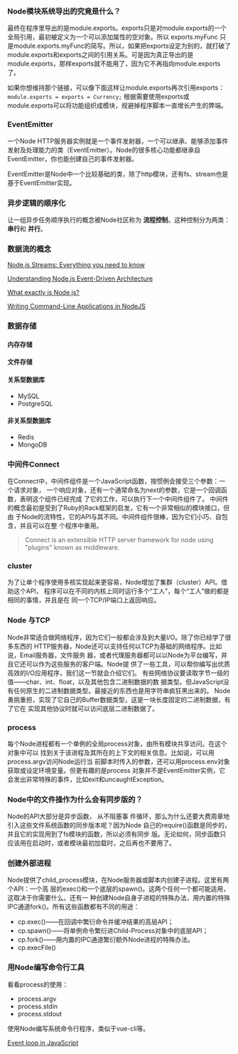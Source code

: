 ### Node模块系统导出的究竟是什么？
最终在程序里导出的是module.exports。exports只是对module.exports的一个全局引用，最初被定义为一个可以添加属性的空对象。所以 exports.myFunc 只是module.exports.myFunc的简写。所以，如果把exports设定为别的，就打破了module.exports和exports之间的引用关系。可是因为真正导出的是module.exports，那样exports就不能用了，因为它不再指向module.exports了。

如果你想维持那个链接，可以像下面这样让module.exports再次引用exports：
`module.exports = exports = Currency;`
根据需要使用exports或module.exports可以将功能组织成模块，规避掉程序脚本一直增长产生的弊端。

### EventEmitter
一个Node HTTP服务器实例就是一个事件发射器，一个可以继承、能够添加事件发射及处理能力的类（EventEmitter）。Node的很多核心功能都继承自EventEmitter，你也能创建自己的事件发射器。

EventEmitter是Node中一个比较基础的类，除了http模块，还有fs、stream也是基于EventEmitter实现。

### 异步逻辑的顺序化
让一组异步任务顺序执行的概念被Node社区称为 **流程控制**。这种控制分为两类：**串行**和 **并行**。

### 数据流的概念
[Node.js Streams: Everything you need to know](https://medium.freecodecamp.org/node-js-streams-everything-you-need-to-know-c9141306be93)

[Understanding Node.js Event-Driven Architecture](https://medium.freecodecamp.org/understanding-node-js-event-driven-architecture-223292fcbc2d)

[What exactly is Node.js?](https://medium.freecodecamp.org/what-exactly-is-node-js-ae36e97449f5)

[Writing Command-Line Applications in NodeJS](https://medium.freecodecamp.org/writing-command-line-applications-in-nodejs-2cf8327eee2)

### 数据存储

#### 内存存储
#### 文件存储
#### 关系型数据库

- MySQL
- PostgreSQL

#### 非关系型数据库

- Redis
- MongoDB


### 中间件Connect
在Connect中，中间件组件是一个JavaScript函数，按惯例会接受三个参数：一个请求对象， 一个响应对象，还有一个通常命名为next的参数，它是一个回调函数，表明这个组件已经完成 了它的工作，可以执行下一个中间件组件了。
中间件的概念最初是受到了Ruby的Rack框架的启发，它有一个非常相似的模块接口，但由 于Node的流特性，它的API与其不同。中间件组件很棒，因为它们小巧、自包含，并且可以在整 个程序中重用。

> Connect is an extensible HTTP server framework for node using "plugins" known as middleware.

### cluster
为了让单个程序使用多核实现起来更容易，Node增加了集群（cluster）API。借助这个API， 程序可以在不同的内核上同时运行多个“工人”，每个“工人”做的都是相同的事情，并且是在 同一个TCP/IP端口上返回响应。

### Node 与TCP
Node非常适合做网络程序，因为它们一般都会涉及到大量I/O。除了你已经学了很多东西的 HTTP服务器，Node还可以支持任何以TCP为基础的网络程序。比如说，Email服务器，文件服务 器，或者代理服务器都可以以Node为平台编写，并且它还可以作为这些服务的客户端。Node提 供了一些工具，可以帮你编写出优质高效的I/O应用程序，我们这一节就会介绍它们。 有些网络协议要读取字节一级的值——char、int、float，以及其他包含二进制数据的数 据类型。但JavaScript没有任何原生的二进制数据类型。最接近的东西也是用字符串疯狂黑出来的。 Node勇挑重担，实现了它自己的Buffer数据类型，这是一块长度固定的二进制数据，有了它在 实现其他协议时就可以访问底层二进制数据了。


### process

每个Node进程都有一个单例的全局process对象，由所有模块共享访问。在这个对象中可以 找到关于该进程及其所在的上下文的相关信息。比如说，可以用process.argv访问Node运行当 前脚本时传入的参数，还可以用process.env对象获取或设定环境变量。但更有趣的是process 对象并不是EventEmitter实例，它会发出非常特殊的事件，比如exit和uncaughtException。


### Node中的文件操作为什么会有同步版的？
Node的API大部分是异步函数， 从不阻塞事 件循环，那么为什么还要大费周章地引入这些文件系统函数的同步版本呢？因为Node 自己的require()函数是同步的，并且它的实现用到了fs模块的函数，所以必须有同步 版。无论如何，同步函数只应该用在启动时，或者模块最初加载时，之后再也不要用了。


### 创建外部进程
Node提供了child_process模块，在Node服务器或脚本内创建子进程。这里有两个API：一个高 层的exec()和一个底层的spawn()。这两个任何一个都可能适用，这取决于你需要什么。还有一 种创建Node自身子进程的特殊办法，用内置的特殊IPC通道fork()。所有这些函数都有不同的用途：

- cp.exec()——在回调中繁衍命令并缓冲结果的高层API； 
- cp.spawn()——将单例命令繁衍进Child-Process对象中的底层API； 
- cp.fork()——用内置的IPC通道繁衍额外Node进程的特殊办法。
- cp.execFile()

### 用Node编写命令行工具
看看process的使用：

- process.argv
- process.stdin
- process.stdout

使用Node编写系统命令行程序，类似于vue-cli等。


[Event loop in JavaScript](http://acemood.github.io/2016/02/01/event-loop-in-javascript/)